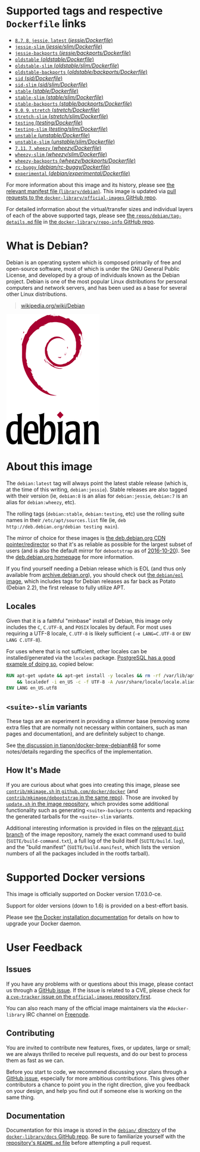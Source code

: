 <!--

********************************************************************************

WARNING:

    DO NOT EDIT "debian/README.md"

    IT IS AUTO-GENERATED

    (from the other files in "debian/" combined with a set of templates)

********************************************************************************

-->

# Supported tags and respective `Dockerfile` links

-	[`8.7`, `8`, `jessie`, `latest` (*jessie/Dockerfile*)](https://github.com/tianon/docker-brew-debian/blob/a3d2e76fdd618d1ca1b145c0a2268e828d547ea2/jessie/Dockerfile)
-	[`jessie-slim` (*jessie/slim/Dockerfile*)](https://github.com/tianon/docker-brew-debian/blob/a3d2e76fdd618d1ca1b145c0a2268e828d547ea2/jessie/slim/Dockerfile)
-	[`jessie-backports` (*jessie/backports/Dockerfile*)](https://github.com/tianon/docker-brew-debian/blob/a3d2e76fdd618d1ca1b145c0a2268e828d547ea2/jessie/backports/Dockerfile)
-	[`oldstable` (*oldstable/Dockerfile*)](https://github.com/tianon/docker-brew-debian/blob/34648d2ffad0ba3ff135dd38cfd2897b30ec5881/oldstable/Dockerfile)
-	[`oldstable-slim` (*oldstable/slim/Dockerfile*)](https://github.com/tianon/docker-brew-debian/blob/34648d2ffad0ba3ff135dd38cfd2897b30ec5881/oldstable/slim/Dockerfile)
-	[`oldstable-backports` (*oldstable/backports/Dockerfile*)](https://github.com/tianon/docker-brew-debian/blob/34648d2ffad0ba3ff135dd38cfd2897b30ec5881/oldstable/backports/Dockerfile)
-	[`sid` (*sid/Dockerfile*)](https://github.com/tianon/docker-brew-debian/blob/9a92e5d953eea52fe51db71cc03a958660bec67f/sid/Dockerfile)
-	[`sid-slim` (*sid/slim/Dockerfile*)](https://github.com/tianon/docker-brew-debian/blob/9a92e5d953eea52fe51db71cc03a958660bec67f/sid/slim/Dockerfile)
-	[`stable` (*stable/Dockerfile*)](https://github.com/tianon/docker-brew-debian/blob/a3d2e76fdd618d1ca1b145c0a2268e828d547ea2/stable/Dockerfile)
-	[`stable-slim` (*stable/slim/Dockerfile*)](https://github.com/tianon/docker-brew-debian/blob/a3d2e76fdd618d1ca1b145c0a2268e828d547ea2/stable/slim/Dockerfile)
-	[`stable-backports` (*stable/backports/Dockerfile*)](https://github.com/tianon/docker-brew-debian/blob/a3d2e76fdd618d1ca1b145c0a2268e828d547ea2/stable/backports/Dockerfile)
-	[`9.0`, `9`, `stretch` (*stretch/Dockerfile*)](https://github.com/tianon/docker-brew-debian/blob/9a92e5d953eea52fe51db71cc03a958660bec67f/stretch/Dockerfile)
-	[`stretch-slim` (*stretch/slim/Dockerfile*)](https://github.com/tianon/docker-brew-debian/blob/9a92e5d953eea52fe51db71cc03a958660bec67f/stretch/slim/Dockerfile)
-	[`testing` (*testing/Dockerfile*)](https://github.com/tianon/docker-brew-debian/blob/9a92e5d953eea52fe51db71cc03a958660bec67f/testing/Dockerfile)
-	[`testing-slim` (*testing/slim/Dockerfile*)](https://github.com/tianon/docker-brew-debian/blob/9a92e5d953eea52fe51db71cc03a958660bec67f/testing/slim/Dockerfile)
-	[`unstable` (*unstable/Dockerfile*)](https://github.com/tianon/docker-brew-debian/blob/9a92e5d953eea52fe51db71cc03a958660bec67f/unstable/Dockerfile)
-	[`unstable-slim` (*unstable/slim/Dockerfile*)](https://github.com/tianon/docker-brew-debian/blob/9a92e5d953eea52fe51db71cc03a958660bec67f/unstable/slim/Dockerfile)
-	[`7.11`, `7`, `wheezy` (*wheezy/Dockerfile*)](https://github.com/tianon/docker-brew-debian/blob/34648d2ffad0ba3ff135dd38cfd2897b30ec5881/wheezy/Dockerfile)
-	[`wheezy-slim` (*wheezy/slim/Dockerfile*)](https://github.com/tianon/docker-brew-debian/blob/34648d2ffad0ba3ff135dd38cfd2897b30ec5881/wheezy/slim/Dockerfile)
-	[`wheezy-backports` (*wheezy/backports/Dockerfile*)](https://github.com/tianon/docker-brew-debian/blob/34648d2ffad0ba3ff135dd38cfd2897b30ec5881/wheezy/backports/Dockerfile)
-	[`rc-buggy` (*debian/rc-buggy/Dockerfile*)](https://github.com/tianon/dockerfiles/blob/22a998f815d55217afa0075411b810b8889ceac1/debian/rc-buggy/Dockerfile)
-	[`experimental` (*debian/experimental/Dockerfile*)](https://github.com/tianon/dockerfiles/blob/22a998f815d55217afa0075411b810b8889ceac1/debian/experimental/Dockerfile)

For more information about this image and its history, please see [the relevant manifest file (`library/debian`)](https://github.com/docker-library/official-images/blob/master/library/debian). This image is updated via [pull requests to the `docker-library/official-images` GitHub repo](https://github.com/docker-library/official-images/pulls?q=label%3Alibrary%2Fdebian).

For detailed information about the virtual/transfer sizes and individual layers of each of the above supported tags, please see [the `repos/debian/tag-details.md` file](https://github.com/docker-library/repo-info/blob/master/repos/debian/tag-details.md) in [the `docker-library/repo-info` GitHub repo](https://github.com/docker-library/repo-info).

# What is Debian?

Debian is an operating system which is composed primarily of free and open-source software, most of which is under the GNU General Public License, and developed by a group of individuals known as the Debian project. Debian is one of the most popular Linux distributions for personal computers and network servers, and has been used as a base for several other Linux distributions.

> [wikipedia.org/wiki/Debian](https://en.wikipedia.org/wiki/Debian)

![logo](https://raw.githubusercontent.com/docker-library/docs/b449be7df57e9ed9086bb5821bfb5d6cdc5d67a4/debian/logo.png)

# About this image

The `debian:latest` tag will always point the latest stable release (which is, at the time of this writing, `debian:jessie`). Stable releases are also tagged with their version (ie, `debian:8` is an alias for `debian:jessie`, `debian:7` is an alias for `debian:wheezy`, etc).

The rolling tags (`debian:stable`, `debian:testing`, etc) use the rolling suite names in their `/etc/apt/sources.list` file (ie, `deb http://deb.debian.org/debian testing main`).

The mirror of choice for these images is [the deb.debian.org CDN pointer/redirector](https://deb.debian.org) so that it's as reliable as possible for the largest subset of users (and is also the default mirror for `debootstrap` as of [2016-10-20](https://anonscm.debian.org/cgit/d-i/debootstrap.git/commit/?id=9e8bc60ad1ccf3a25ce7890526b70059f3e770de)). See the [deb.debian.org homepage](https://deb.debian.org) for more information.

If you find yourself needing a Debian release which is EOL (and thus only available from [archive.debian.org](http://archive.debian.org)), you should check out [the `debian/eol` image](https://hub.docker.com/r/debian/eol/), which includes tags for Debian releases as far back as Potato (Debian 2.2), the first release to fully utilize APT.

## Locales

Given that it is a faithful "minbase" install of Debian, this image only includes the `C`, `C.UTF-8`, and `POSIX` locales by default. For most uses requiring a UTF-8 locale, `C.UTF-8` is likely sufficient (`-e LANG=C.UTF-8` or `ENV LANG C.UTF-8`).

For uses where that is not sufficient, other locales can be installed/generated via the `locales` package. [PostgreSQL has a good example of doing so](https://github.com/docker-library/postgres/blob/69bc540ecfffecce72d49fa7e4a46680350037f9/9.6/Dockerfile#L21-L24), copied below:

```dockerfile
RUN apt-get update && apt-get install -y locales && rm -rf /var/lib/apt/lists/* \
	&& localedef -i en_US -c -f UTF-8 -A /usr/share/locale/locale.alias en_US.UTF-8
ENV LANG en_US.utf8
```

## `<suite>-slim` variants

These tags are an experiment in providing a slimmer base (removing some extra files that are normally not necessary within containers, such as man pages and documentation), and are definitely subject to change.

See [the discussion in tianon/docker-brew-debian#48](https://github.com/tianon/docker-brew-debian/issues/48) for some notes/details regarding the specifics of the implementation.

## How It's Made

If you are curious about what goes into creating this image, please see [`contrib/mkimage.sh` in `github.com/docker/docker`](https://github.com/docker/docker/blob/master/contrib/mkimage.sh) (and [`contrib/mkimage/debootstrap` in the same repo](https://github.com/docker/docker/blob/master/contrib/mkimage/debootstrap)). Those are invoked by [`update.sh` in the image repository](https://github.com/tianon/docker-brew-debian/blob/master/update.sh), which provides some additional functionality such as generating `<suite>-backports` contents and repacking the generated tarballs for the `<suite>-slim` variants.

Additional interesting information is provided in files on the [relevant `dist` branch](https://github.com/tianon/docker-brew-debian/branches) of the image repository, namely the exact command used to build (`SUITE/build-command.txt`), a full log of the build itself (`SUITE/build.log`), and the "build manifest" (`SUITE/build.manifest`, which lists the version numbers of all the packages included in the rootfs tarball).

# Supported Docker versions

This image is officially supported on Docker version 17.03.0-ce.

Support for older versions (down to 1.6) is provided on a best-effort basis.

Please see [the Docker installation documentation](https://docs.docker.com/installation/) for details on how to upgrade your Docker daemon.

# User Feedback

## Issues

If you have any problems with or questions about this image, please contact us through a [GitHub issue](https://github.com/tianon/docker-brew-debian/issues). If the issue is related to a CVE, please check for [a `cve-tracker` issue on the `official-images` repository first](https://github.com/docker-library/official-images/issues?q=label%3Acve-tracker).

You can also reach many of the official image maintainers via the `#docker-library` IRC channel on [Freenode](https://freenode.net).

## Contributing

You are invited to contribute new features, fixes, or updates, large or small; we are always thrilled to receive pull requests, and do our best to process them as fast as we can.

Before you start to code, we recommend discussing your plans through a [GitHub issue](https://github.com/tianon/docker-brew-debian/issues), especially for more ambitious contributions. This gives other contributors a chance to point you in the right direction, give you feedback on your design, and help you find out if someone else is working on the same thing.

## Documentation

Documentation for this image is stored in the [`debian/` directory](https://github.com/docker-library/docs/tree/master/debian) of the [`docker-library/docs` GitHub repo](https://github.com/docker-library/docs). Be sure to familiarize yourself with the [repository's `README.md` file](https://github.com/docker-library/docs/blob/master/README.md) before attempting a pull request.
